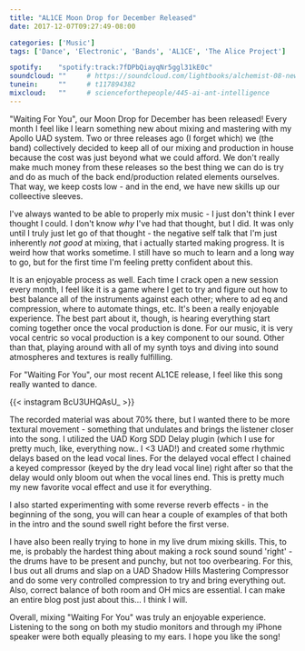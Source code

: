 ```yaml
---
title: "AL1CE Moon Drop for December Released"
date: 2017-12-07T09:27:49-08:00

categories: ['Music']
tags: ['Dance', 'Electronic', 'Bands', 'AL1CE', 'The Alice Project']

spotify:    "spotify:track:7fDPbQiayqNr5ggl31kE0c"
soundcloud: ""     # https://soundcloud.com/lightbooks/alchemist-08-new-world-order-snip
tunein:     ""     # t117894382
mixcloud:   ""     # scienceforthepeople/445-ai-ant-intelligence
---
```


"Waiting For You", our Moon Drop for December has been released!  Every month I feel like I learn something new about mixing
and mastering with my Apollo UAD system.  Two or three releases ago (I forget which) we (the band) collectively decided to keep all of our mixing and production in house because the cost was just beyond what we could afford.  We don't really make much money from these releases so the best thing we can do is try and do as much of the back end/production related elements ourselves.  That way, we keep costs low - and in the end, we have new skills up our colleective sleeves.

I've always wanted to be able to properly mix music - I just don't think I ever thought I could.  I don't know *why* I've had that thought, but I did.  It was only until I truly just let go of that thought - the negative self talk that I'm just inherently *not good* at mixing, that i actually started making progress.  It is weird how that works sometime.  I still have so much to learn and a long way to go, but for the first time I'm feeling pretty confident about this.  

It is an enjoyable process as well.  Each time I crack open a new session every month, I feel like it is a game where I get to try and figure out how to best balance all of the instruments against each other; where to ad eq and compression, where to automate things, etc.  It's been a really enjoyable experience.  The best part about it, though, is hearing everything start coming together once the vocal production is done.  For our music, it is very vocal centric so vocal production is a key component to our sound.  Other than that, playing around with all of my synth toys and diving into sound atmospheres and textures is really fulfilling. 

For "Waiting For You", our most recent AL1CE release, I feel like this song really wanted to dance.

{{< instagram BcU3UHQAsU_ >}}
<br>

The recorded material was about 70% there, but I wanted there to be more textural movement - something that undulates and brings the listener closer into the song.  I utilized the UAD Korg SDD Delay plugin (which I use for pretty much, like, everything now..  I <3 UAD!) and created some rhythmic delays based on the lead vocal lines.  For the delayed vocal effect I chained a keyed compressor (keyed by the dry lead vocal line) right after so that the delay would only bloom out when the vocal lines end.  This is pretty much my new favorite vocal effect and use it for everything.

I also started experimenting with some reverse reverb effects - in the beginning of the song, you will can hear a couple of examples of that both in the intro and the sound swell right before the first verse.  

I have also been really trying to hone in my live drum mixing skills.  This, to me, is probably the hardest thing about making a rock sound sound 'right' - the drums have to be present and punchy, but not too overbearing.  For this, I bus out all drums and slap on a UAD Shadow Hills Mastering Compressor and do some very controlled compression to try and bring everything out.  Also, correct balance of both room and OH mics are essential.  I can make an entire blog post just about this... I think I will.

Overall, mixing "Waiting For You" was truly an enjoyable experience.  Listening to the song on both my studio monitors and through my iPhone speaker were both equally pleasing to my ears.  I hope you like the song!


